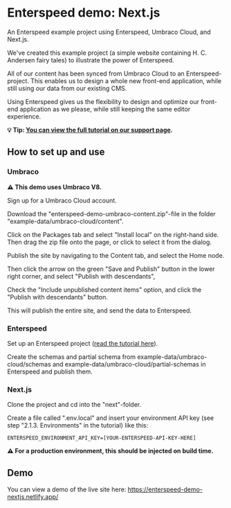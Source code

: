# Enterspeed demo: Next.js
An Enterspeed example project using Enterspeed, Umbraco Cloud, and Next.js.

We've created this example project (a simple website containing H. C. Andersen fairy tales) to illustrate the power of Enterspeed.

All of our content has been synced from Umbraco Cloud to an Enterspeed-project. This enables us to design a whole new front-end application, while still using our data from our existing CMS.

Using Enterspeed gives us the flexibility to design and optimize our front-end application as we please, while still keeping the same editor experience.

**:bulb: Tip: [You can view the full tutorial on our support page](https://support.enterspeed.com/support/solutions/articles/80000943546-setting-up-enterspeed-with-umbraco-cloud-and-next-js "You can view the full tutorial on our support page").**

## How to set up and use
### Umbraco
**:warning: This demo uses Umbraco V8.**

Sign up for a Umbraco Cloud account.

Download the "enterspeed-demo-umbraco-content.zip"-file in the folder "example-data/umbraco-cloud/content".

Click on the Packages tab and select "Install local" on the right-hand side. Then drag the zip file onto the page, or click to select it from the dialog.

Publish the site by navigating to the Content tab, and select the Home node. 

Then click the arrow on the green "Save and Publish" button in the lower right corner, and select "Publish with descendants", 

Check the "Include unpublished content items" option, and click the "Publish with descendants" button. 

This will publish the entire site, and send the data to Enterspeed.

### Enterspeed
Set up an Enterspeed project ([read the tutorial here](https://support.enterspeed.com/support/solutions/articles/80000943546-setting-up-enterspeed-with-umbraco-cloud-and-next-js "read the tutorial here")).

Create the schemas and partial schema from example-data/umbraco-cloud/schemas and example-data/umbraco-cloud/partial-schemas in Enterspeed and publish them.

### Next.js
Clone the project and cd into the "next"-folder.

Create a file called ".env.local" and insert your environment API key (see step "2.1.3. Environments" in the tutorial) like this:

`ENTERSPEED_ENVIRONMENT_API_KEY=[YOUR-ENTERSPEED-API-KEY-HERE]
`

**:warning: For a production environment, this should be injected on build time.**

## Demo
You can view a demo of the live site here: https://enterspeed-demo-nextjs.netlify.app/
